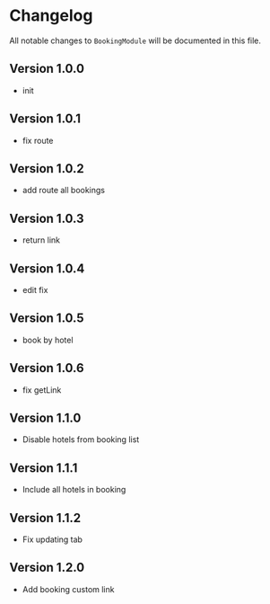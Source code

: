 # Changelog

All notable changes to `BookingModule` will be documented in this file.

## Version 1.0.0
- init

## Version 1.0.1
- fix route

## Version 1.0.2
- add route all bookings

## Version 1.0.3
- return link

## Version 1.0.4
- edit fix

## Version 1.0.5
- book by hotel

## Version 1.0.6
- fix getLink

## Version 1.1.0
- Disable hotels from booking list

## Version 1.1.1
- Include all hotels in booking

## Version 1.1.2
- Fix updating tab

## Version 1.2.0
- Add booking custom link
